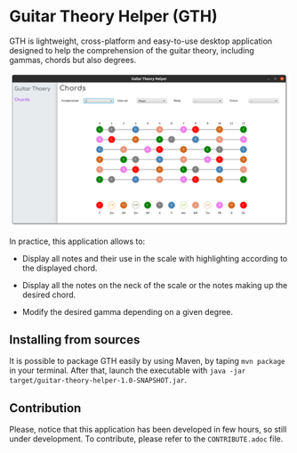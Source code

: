 # Guitar Theory Helper (GTH)

GTH is lightweight, cross-platform and easy-to-use desktop application designed to help the comprehension of the
guitar theory, including gammas, chords but also degrees.

![Alt Guitar Theory Helper](https://github.com/gamarcad/gth/blob/master/images/gth-screenshot.png?raw=true)

In practice, this application allows to:

- Display all notes and their use in the scale with highlighting according to the displayed chord.

- Display all the notes on the neck of the scale or the notes making up the desired chord.

- Modify the desired gamma depending on a given degree.

## Installing from sources

It is possible to package GTH easily by using Maven, by taping `mvn package` in your terminal.
After that, launch the executable with `java -jar target/guitar-theory-helper-1.0-SNAPSHOT.jar`.

## Contribution

Please, notice that this application has been developed in few hours, so still under development.
To contribute, please refer to the `CONTRIBUTE.adoc` file.